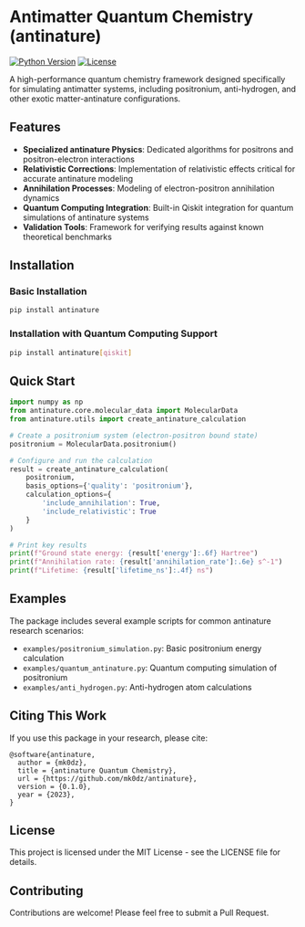 # Antimatter Quantum Chemistry (antinature)

[![Python Version](https://img.shields.io/badge/python-3.8%2B-blue)](https://www.python.org/downloads/)
[![License](https://img.shields.io/badge/License-MIT-green.svg)](https://opensource.org/licenses/MIT)

A high-performance quantum chemistry framework designed specifically for simulating antimatter systems, including positronium, anti-hydrogen, and other exotic matter-antinature configurations.

## Features

- **Specialized antinature Physics**: Dedicated algorithms for positrons and positron-electron interactions
- **Relativistic Corrections**: Implementation of relativistic effects critical for accurate antinature modeling
- **Annihilation Processes**: Modeling of electron-positron annihilation dynamics
- **Quantum Computing Integration**: Built-in Qiskit integration for quantum simulations of antinature systems
- **Validation Tools**: Framework for verifying results against known theoretical benchmarks

## Installation

### Basic Installation

```bash
pip install antinature
```

### Installation with Quantum Computing Support

```bash
pip install antinature[qiskit]
```

## Quick Start

```python
import numpy as np
from antinature.core.molecular_data import MolecularData
from antinature.utils import create_antinature_calculation

# Create a positronium system (electron-positron bound state)
positronium = MolecularData.positronium()

# Configure and run the calculation
result = create_antinature_calculation(
    positronium,
    basis_options={'quality': 'positronium'},
    calculation_options={
        'include_annihilation': True,
        'include_relativistic': True
    }
)

# Print key results
print(f"Ground state energy: {result['energy']:.6f} Hartree")
print(f"Annihilation rate: {result['annihilation_rate']:.6e} s^-1")
print(f"Lifetime: {result['lifetime_ns']:.4f} ns")
```

## Examples

The package includes several example scripts for common antinature research scenarios:

- `examples/positronium_simulation.py`: Basic positronium energy calculation
- `examples/quantum_antinature.py`: Quantum computing simulation of positronium
- `examples/anti_hydrogen.py`: Anti-hydrogen atom calculations

## Citing This Work

If you use this package in your research, please cite:

```
@software{antinature,
  author = {mk0dz},
  title = {antinature Quantum Chemistry},
  url = {https://github.com/mk0dz/antinature},
  version = {0.1.0},
  year = {2023},
}
```

## License

This project is licensed under the MIT License - see the LICENSE file for details.

## Contributing

Contributions are welcome! Please feel free to submit a Pull Request.